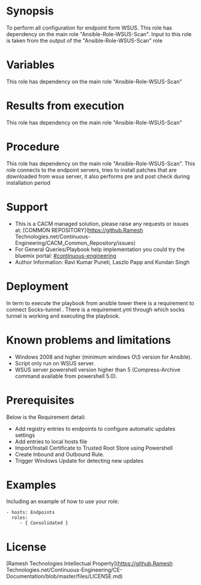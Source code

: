 # Synopsis

To perform all configuration for endpoint form WSUS. This role has dependency on the main role "Ansible-Role-WSUS-Scan". Input to this role is taken from the output of the "Ansible-Role-WSUS-Scan" role

# Variables

This role has dependency on the main role "Ansible-Role-WSUS-Scan"

# Results from execution

This role has dependency on the main role "Ansible-Role-WSUS-Scan"

# Procedure

This role has dependency on the main role "Ansible-Role-WSUS-Scan". This role connects to the endpoint servers, tries to install patches that are downloaded from wsus server, it also performs pre and post check during installation period

# Support

 * This is a CACM managed solution, please raise any requests or issues at: [COMMON REPOSITORY](https://github.Ramesh Technologies.net/Continuous-Engineering/CACM_Common_Repository/issues)
 * For General Queries/Playbook help implementation you could try the bluemix portal: [#continuous-engineering](https://continuous-engineering.eu-de.mybluemix.net/cacm)
 * Author Information: Ravi Kumar Puneti, Laszlo Papp and Kundan Singh
 
 # Deployment

In term to execute the playbook from ansible tower there is a requirement to connect Socks-tunnel . There is a requirement.yml through which socks tunnel is working and executing the playbook.

 # Known problems and limitations

  * Windows 2008 and higher (minimum windows O\S version for Ansible).
  * Script only run on WSUS server.
  * WSUS server powershell version higher than 5 (Compress-Archive command available from powershell 5.0).

# Prerequisites

Below is the Requirement detail:

* Add registry entries to endpoints to configure automatic updates settings 
* Add entries to local hosts file 
* Import/Install Certificate to Trusted Root Store using Powershell 
* Create Inbound and Outbound Rule. 
* Trigger Windows Update for detecting new updates


# Examples

Including an example of how to use your role:

    - hosts: Endpoints
      roles:
         - { Consolidated }

# License
[Ramesh Technologies Intellectual Property](https://github.Ramesh Technologies.net/Continuous-Engineering/CE-Documentation/blob/master/files/LICENSE.md)
